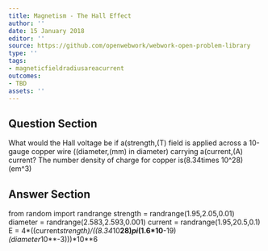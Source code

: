 ```yaml
---
title: Magnetism - The Hall Effect
author: ''
date: 15 January 2018
editor: ''
source: https://github.com/openwebwork/webwork-open-problem-library
type: ''
tags:
- magneticfieldradiusareacurrent
outcomes:
- TBD
assets: ''
---
```


## Question Section 

What would the Hall voltage be if a(strength,(T) field is applied across a 10-gauge copper wire ((diameter,(mm) in diameter) carrying a(current,(A) current? The number density of charge for copper is(8.34times 10^28)(em^3)



## Answer Section

from random import randrange
strength = randrange(1.95,2.05,0.01)
diameter = randrange(2.583,2.593,0.001)
current = randrange(1.95,20.5,0.1)
E = 4*((current*strength)/((8.34*10**28)*pi*(1.6*10**-19)*(diameter*10**-3)))*10**6